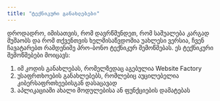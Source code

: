 ```yaml
---
title: "ტექნიკური განახლებები"
---
```


დროდადრო, იმისათვის, რომ დავრწმუნდეთ, რომ საშუალება კარგად მუშაობს და რომ თქვენთვის ხელმისაწვდომია უახლესი ვერსია, ჩვენ
ჩავატარებთ რამდენიმე პრო-ბონო ტექნიკურ შემოწმებას. ეს ტექნიკური შემოწმებები მოიცავს:

1) იმ კოდის განახლებას, რომელზედაც აგებულია Website Factory
2) უსაფრთხოების განახლებებს, რომლებიც აუცილებელია კიბერსაფრთხეებისგან დასაცავად
3) აპლიკაციაში ახალი მოდულებისა ან ფუნქციების დამატებას
